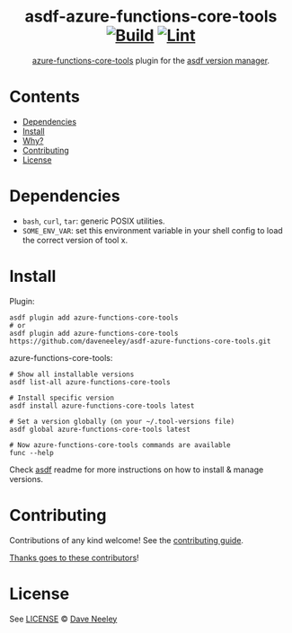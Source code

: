 <div align="center">

# asdf-azure-functions-core-tools [![Build](https://github.com/daveneeley/asdf-azure-functions-core-tools/actions/workflows/build.yml/badge.svg)](https://github.com/daveneeley/asdf-azure-functions-core-tools/actions/workflows/build.yml) [![Lint](https://github.com/daveneeley/asdf-azure-functions-core-tools/actions/workflows/lint.yml/badge.svg)](https://github.com/daveneeley/asdf-azure-functions-core-tools/actions/workflows/lint.yml)


[azure-functions-core-tools](https://github.com/daveneeley/asdf-azure-functions-core-tools) plugin for the [asdf version manager](https://asdf-vm.com).

</div>

# Contents

- [Dependencies](#dependencies)
- [Install](#install)
- [Why?](#why)
- [Contributing](#contributing)
- [License](#license)

# Dependencies

- `bash`, `curl`, `tar`: generic POSIX utilities.
- `SOME_ENV_VAR`: set this environment variable in your shell config to load the correct version of tool x.

# Install

Plugin:

```shell
asdf plugin add azure-functions-core-tools
# or
asdf plugin add azure-functions-core-tools https://github.com/daveneeley/asdf-azure-functions-core-tools.git
```

azure-functions-core-tools:

```shell
# Show all installable versions
asdf list-all azure-functions-core-tools

# Install specific version
asdf install azure-functions-core-tools latest

# Set a version globally (on your ~/.tool-versions file)
asdf global azure-functions-core-tools latest

# Now azure-functions-core-tools commands are available
func --help
```

Check [asdf](https://github.com/asdf-vm/asdf) readme for more instructions on how to
install & manage versions.

# Contributing

Contributions of any kind welcome! See the [contributing guide](contributing.md).

[Thanks goes to these contributors](https://github.com/daveneeley/asdf-azure-functions-core-tools/graphs/contributors)!

# License

See [LICENSE](LICENSE) © [Dave Neeley](https://github.com/daveneeley/)
